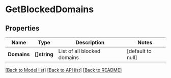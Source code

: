 # GetBlockedDomains

## Properties
Name | Type | Description | Notes
------------ | ------------- | ------------- | -------------
**Domains** | **[]string** | List of all blocked domains | [default to null]

[[Back to Model list]](../README.md#documentation-for-models) [[Back to API list]](../README.md#documentation-for-api-endpoints) [[Back to README]](../README.md)

